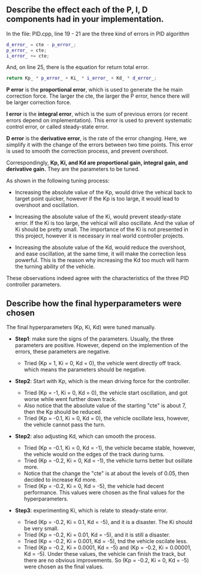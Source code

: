 ## Describe the effect each of the P, I, D components had in your implementation.
In the file: PID.cpp, line 19 - 21 are the three kind of errors in PID algorithm
``` cpp
d_error_ = cte - p_error_;
p_error_ = cte;
i_error_ += cte;
```
And, on line 25, there is the equation for return total error.
``` cpp
return Kp_ * p_error_ + Ki_ * i_error_ + Kd_ * d_error_; 
```

**P error** is the **proportional error**, which is used to generate the he main correction force.
The larger the cte, the larger the P error, hence there will be larger correction force.

**I error** is the **integral error**, which is the sum of previous errors (or recent errors depend on implementation).
This error is used to prevent systematic control error, or called steady-state error.

**D error** is the **derivative error**, is the rate of the error changing. 
Here, we simplify it with the change of the errors between two time points.
This error is used to smooth the correction process, and prevent overshoot.

Correspondingly, **Kp, Ki, and Kd are proportional gain, integral gain, and derivative gain.** 
They are the parameters to be tuned.

As shown in the following tuning process:

* Increasing the absolute value of the Kp, would drive the vehical back to target point quicker, however if the Kp is too large, it would lead to overshoot and oscillation.

* Increasing the absolute value of the Ki, would prevent steady-state error. If the Ki is too large, the vehical will also oscillate. And the value of Ki should be pretty small. The importance of the Ki is not presented in this project, however it is necessary in real world controller projects.

* Increasing the absolute value of the Kd, would reduce the overshoot, and ease oscillation, at the same time, it will make the correction less powerful. This is the reason why increasing the Kd too much will harm the turning ability of the vehicle.

These observations indeed agree with the characteristics of the three PID controller parameters.

## Describe how the final hyperparameters were chosen
The final hyperparameters (Kp, Ki, Kd) were tuned manually.

* **Step1**: make sure the signs of the parameters. Usually, the three parameters are positive. However, depend on the implemention of the errors, these parameters are negative.
  + Tried (Kp = 1, Ki = 0, Kd = 0), the vehicle went directly off track. which means the parameters should be negative.

* **Step2**: Start with Kp, which is the mean driving force for the controller.
  + Tried (Kp = -1, Ki = 0, Kd = 0), the vehicle start oscillation, and got worse while went further down track.
  + Also notice that the absolute value of the starting "cte" is about 7, then the Kp should be reduced.
  + Tried (Kp = -0.1, Ki = 0, Kd = 0), the vehicle oscillate less, however, the vehicle cannot pass the turn.  


* **Step2**: also adjusting Kd, which can smooth the process.
  + Tried (Kp = -0.1, Ki = 0, Kd = -1), the vehicle became stable, however, the vehicle would on the edges of the track during turns.  
  + Tried (Kp = -0.2, Ki = 0, Kd = -1), the vehicle turns better but osillate more.  
  + Notice that the change the "cte" is at about the levels of 0.05, then decided to increase Kd more.
  + Tried (Kp = -0.2, Ki = 0, Kd = -5), the vehicle had decent performance.  This values were chosen as the final values for the hyperparameters.


* **Step3**: experimenting Ki, which is relate to steady-state error.
  + Tried (Kp = -0.2, Ki = 0.1, Kd = -5), and it is a disaster. The Ki should be very small.
  + Tried (Kp = -0.2, Ki = 0.01, Kd = -5), and it is still a disaster.
  + Tried (Kp = -0.2, Ki = 0.001, Kd = -5), tnd the vehicle oscilate less.
  + Tried (Kp = -0.2, Ki = 0.0001, Kd = -5) and  (Kp = -0.2, Ki = 0.00001, Kd = -5). Under these values, the vehicle can finish the track, but there are no obvious improvements. So (Kp = -0.2, Ki = 0, Kd = -5) were chosen as the final values.
